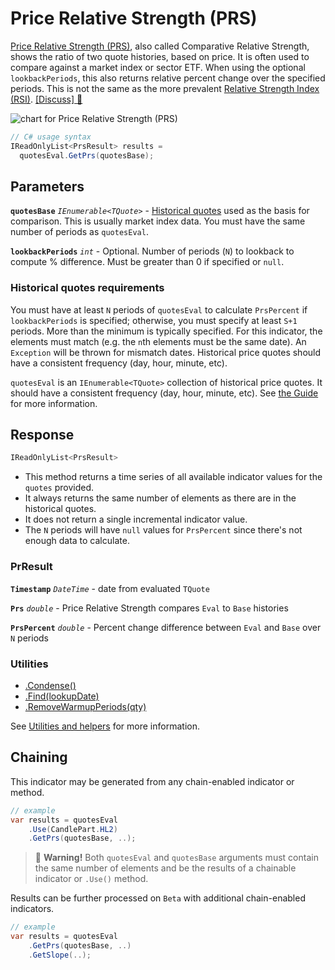 # Price Relative Strength (PRS)

[Price Relative Strength (PRS)](https://en.wikipedia.org/wiki/Relative_strength), also called Comparative Relative Strength, shows the ratio of two quote histories, based on price.  It is often used to compare against a market index or sector ETF.  When using the optional `lookbackPeriods`, this also returns relative percent change over the specified periods.  This is not the same as the more prevalent <a href="Rsi.md#content" rel="nofollow">Relative Strength Index (RSI)</a>.
[[Discuss] &#128172;](https://github.com/DaveSkender/Stock.Indicators/discussions/243 "Community discussion about this indicator")

![chart for Price Relative Strength (PRS)]()

```csharp
// C# usage syntax
IReadOnlyList<PrsResult> results =
  quotesEval.GetPrs(quotesBase);
```

## Parameters

**`quotesBase`** _`IEnumerable<TQuote>`_ - [Historical quotes](../guide.md#historical-quotes) used as the basis for comparison.  This is usually market index data.  You must have the same number of periods as `quotesEval`.

**`lookbackPeriods`** _`int`_ - Optional.  Number of periods (`N`) to lookback to compute % difference.  Must be greater than 0 if specified or `null`.

### Historical quotes requirements

You must have at least `N` periods of `quotesEval` to calculate `PrsPercent` if `lookbackPeriods` is specified; otherwise, you must specify at least `S+1` periods.  More than the minimum is typically specified.  For this indicator, the elements must match (e.g. the `n`th elements must be the same date).  An `Exception` will be thrown for mismatch dates.  Historical price quotes should have a consistent frequency (day, hour, minute, etc).

`quotesEval` is an `IEnumerable<TQuote>` collection of historical price quotes.  It should have a consistent frequency (day, hour, minute, etc).  See [the Guide](../guide.md#historical-quotes) for more information.

## Response

```csharp
IReadOnlyList<PrsResult>
```

- This method returns a time series of all available indicator values for the `quotes` provided.
- It always returns the same number of elements as there are in the historical quotes.
- It does not return a single incremental indicator value.
- The `N` periods will have `null` values for `PrsPercent` since there's not enough data to calculate.

### PrResult

**`Timestamp`** _`DateTime`_ - date from evaluated `TQuote`

**`Prs`** _`double`_ - Price Relative Strength compares `Eval` to `Base` histories

**`PrsPercent`** _`double`_ - Percent change difference between `Eval` and `Base` over `N` periods

### Utilities

- [.Condense()](../utilities.md#condense)
- [.Find(lookupDate)](../utilities.md#find-indicator-result-by-date)
- [.RemoveWarmupPeriods(qty)](../utilities.md#remove-warmup-periods)

See [Utilities and helpers](../utilities.md#utilities-for-indicator-results) for more information.

## Chaining

This indicator may be generated from any chain-enabled indicator or method.

```csharp
// example
var results = quotesEval
    .Use(CandlePart.HL2)
    .GetPrs(quotesBase, ..);
```

> &#128681; **Warning!** Both `quotesEval` and `quotesBase` arguments must contain the same number of elements and be the results of a chainable indicator or `.Use()` method.

Results can be further processed on `Beta` with additional chain-enabled indicators.

```csharp
// example
var results = quotesEval
    .GetPrs(quotesBase, ..)
    .GetSlope(..);
```
